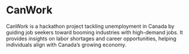 # CanWork
CanWork is a hackathon project tackling unemployment in Canada by guiding job seekers toward booming industries with high-demand jobs. It provides insights on labor shortages and career opportunities, helping individuals align with Canada’s growing economy.
